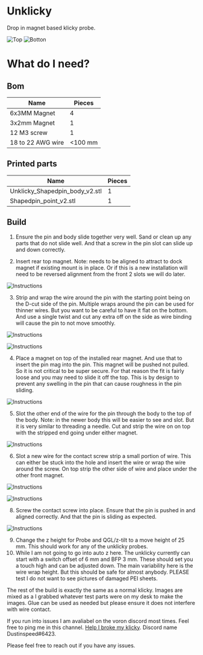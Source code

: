 # Unklicky

Drop in magnet based klicky probe. 

![Top](https://github.com/majarspeed/Unklicky/raw/main/pictures/topview.png "Top")
![Botton](https://github.com/majarspeed/Unklicky/raw/main/pictures/Bottomview.png "Bottom")



# What do I need?

## Bom
| Name | Pieces |
| ------ | ------ |
| 6x3MM Magnet | 4|
| 3x2mm Magnet | 1|
|12 M3 screw| 1|
|18 to 22 AWG wire| <100 mm|


## Printed parts
| Name | Pieces |
| ------ | ------ |
|Unklicky_Shapedpin_body_v2.stl | 1|
|Shapedpin_point_v2.stl| 1|

## Build

1. Ensure the pin and body slide together very well. Sand or clean up any parts that do not slide well. And that a screw in the pin slot can slide up and down correctly.  

2. Insert rear top magnet. Note: needs to be aligned to attract to dock magnet if existing mount is in place. Or if this is a new installation will need to be reversed alignment from the front 2 slots we will do later. 


 ![Instructions](https://github.com/majarspeed/Unklicky/raw/main/pictures/top_mag.jpg "Instructions")

3. Strip and wrap the wire around the pin with the starting point being on the D-cut side of the pin. Multiple wraps around the pin can be used for thinner wires. But you want to be careful to have it flat on the bottom. And use a single twist and cut any extra off on the side as wire binding will cause the pin to not move smoothly. 
 
![Instructions](https://github.com/majarspeed/Unklicky/raw/main/pictures/side%20wrap.jpg "Instructions")

![Instructions](https://github.com/majarspeed/Unklicky/raw/main/pictures/top_wrap.jpg "Instructions")

4. Place a magnet on top of the installed rear magnet. And use that to insert the pin mag into the pin. This magnet will be pushed not pulled. So it is not critical to be super secure. For that reason the fit is fairly loose and you may need to slide it off the top. This is by design to prevent any swelling in the pin that can cause roughness in the pin sliding. 

![Instructions](https://github.com/majarspeed/Unklicky/raw/main/pictures/mag_pin.jpg "Instructions")


5. Slot the other end of the wire for the pin through the body to the top of the body. Note: in the newer body this will be easier to see and slot. But it is very similar to threading a needle.  Cut and strip the wire on on top with the stripped end going under either magnet. 

![Instructions](https://github.com/majarspeed/Unklicky/raw/main/pictures/bottom_thread_hole.jpg "Instructions")

6. Slot a new wire for the contact screw strip a small portion of wire. This can either be stuck into the hole and insert the wire or wrap the wire around the screw. On top strip the other side of wire and place under the other front magnet. 


![Instructions](https://github.com/majarspeed/Unklicky/raw/main/pictures/front_thread_hole.jpg "Instructions")

![Instructions](https://github.com/majarspeed/Unklicky/raw/main/pictures/top_wired.jpg "Instructions")

8. Screw the contact screw into place. Ensure that the pin is pushed in and aligned correctly. And that the pin is sliding as expected. 

![Instructions](https://github.com/majarspeed/Unklicky/raw/main/pictures/front_screw.jpg "Instructions")

9. Change the z height for Probe and QGL/z-tilt to a move height of 25 mm. This should work for any of the unklicky probes. 
10. While I am not going to go into auto z here. The unklicky currently can start with a switch offset of 6 mm and BFP 3 mm. These should set you a touch high and can be adjusted down. The main variability here is the wire wrap height. But this should be safe for almost anybody. PLEASE test I do not want to see pictures of damaged PEI sheets.


The rest of the build is exactly the same as a normal klicky. Images are mixed as a I grabbed whatever test parts were on my desk to make the images. 
Glue can be used as needed but please ensure it does not interfere with wire contact. 


If you run into issues I am avaliabel on the voron discord most times. Feel free to ping me in this channel.  [Help I broke my klicky](https://discord.com/channels/460117602945990666/969563854071799818). Discord name Dustinspeed#6423. 

Please feel free to reach out if you have any issues. 
